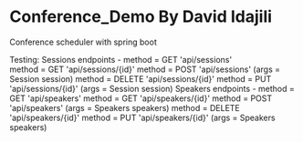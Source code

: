 # Conference_Demo By David Idajili
Conference scheduler with spring boot

Testing:
Sessions endpoints -
  method = GET 'api/sessions'</br>
  method = GET 'api/sessions/{id}'
  method = POST 'api/sessions' (args = Session session)
  method = DELETE 'api/sessions/{id}'
  method = PUT 'api/sessions/{id}' (args = Session session)
Speakers endpoints -
  method = GET 'api/speakers'
  method = GET 'api/speakers/{id}'
  method = POST 'api/speakers' (args = Speakers speakers)
  method = DELETE 'api/speakers/{id}'
  method = PUT 'api/speakers/{id}' (args = Speakers speakers)
  
